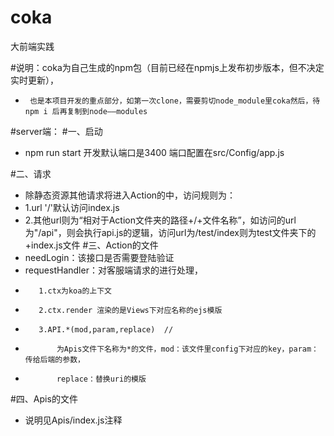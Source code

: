 # coka
大前端实践

#说明：coka为自己生成的npm包（目前已经在npmjs上发布初步版本，但不决定实时更新），
+      也是本项目开发的重点部分，如第一次clone，需要剪切node_module里coka然后，待npm i 后再复制到node——modules
      
      
#server端：
#一、启动
+    npm run start   开发默认端口是3400   端口配置在src/Config/app.js

#二、请求
+    除静态资源其他请求将进入Action的中，访问规则为：
+    1.url '/'默认访问index.js
+    2.其他url则为“相对于Action文件夹的路径+/+文件名称”，如访问的url为"/api"，则会执行api.js的逻辑，访问url为/test/index则为test文件夹下的+index.js文件
#三、Action的文件
+    needLogin：该接口是否需要登陆验证
+    requestHandler：对客服端请求的进行处理，
+        1.ctx为koa的上下文
+        2.ctx.render 渲染的是Views下对应名称的ejs模版
+        3.API.*(mod,param,replace)  //
+            为Apis文件下名称为*的文件，mod：该文件里config下对应的key，param：传给后端的参数，
+            replace：替换uri的模版
#四、Apis的文件
+    说明见Apis/index.js注释
    
    
    
